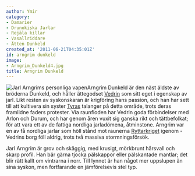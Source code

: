 ```yaml
---
author: Ymir
category:
- Damarier
- Drunokiska Jarlar
- Rejäla killar
- Vasallriddare
- Ätten Dunkeld
created_at: '2011-06-21T04:35:01Z'
id: arngrim dunkeld
image:
- Arngrim_Dunkeld4.jpg
title: Arngrim Dunkeld
---
```

![Jarl Arngrims personliga vapen]Arngrim Dunkeld är den näst äldste av bröderna Dunkeld, och håller ättegodset [Vedrin] som sitt eget i egenskap av jarl. Likt resten av syskonskaran är krigföring hans passion, och han har sett till att kultivera sin syster [Tyras] talanger på detta område, trots deras framlidne faders protester. Via raunfloden har Vedrin goda förbindelser med Arlon och Durum, och har genom åren vuxit sig ganska rikt och tättbefolkat; för att vara ett av de fattiga nordliga jarladömena, åtminstone. Arngrim var en av få nordliga jarlar som höll stånd mot raunerna [Ryttarkriget] igenom - Vedrins borg föll aldrig, trots två massiva stormningsförsök.

Jarl Arngrim är grov och skäggig, med krusigt, mörkbrunt hårsvall och skarp profil. Han bär gärna tjocka pälskappor eller pälskantade mantlar; det blir rätt kallt om vintrarna i norr. Till lynnet är han något mer uppslupen än sina syskon, men fortfarande en jämförelsevis stel typ.

  [Jarl Arngrims personliga vapen]: Arngrim_Dunkeld4.jpg "Jarl Arngrims personliga vapen"
  [Vedrin]: Vedrin
  [Tyras]: Tyra_av_Vedrin
  [Ryttarkriget]: Ryttarkriget